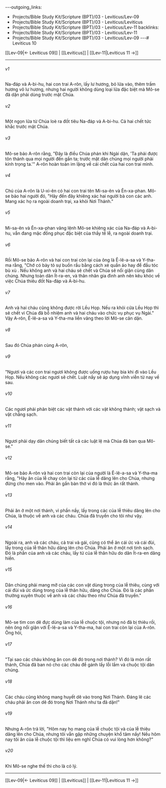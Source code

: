 ---outgoing_links:
  - Projects/Bible Study Kit/Scripture (BPT)/03 - Leviticus/Lev-09
  - Projects/Bible Study Kit/Scripture (BPT)/03 - Leviticus/Leviticus
  - Projects/Bible Study Kit/Scripture (BPT)/03 - Leviticus/Lev-11
backlinks:
  - Projects/Bible Study Kit/Scripture (BPT)/03 - Leviticus/Lev-11
  - Projects/Bible Study Kit/Scripture (BPT)/03 - Leviticus/Lev-09
---# Leviticus 10

[[Lev-09|← Leviticus 09]] | [[Leviticus]] | [[Lev-11|Leviticus 11 →]]
***



###### v1 
Na-đáp và A-bi-hu, hai con trai A-rôn, lấy lư hương, bỏ lửa vào, thêm trầm hương vô lư hương, nhưng hai người không dùng loại lửa đặc biệt mà Mô-se đã dặn phải dùng trước mặt Chúa. 

###### v2 
Một ngọn lửa từ Chúa loè ra đốt tiêu Na-đáp và A-bi-hu. Cả hai chết tức khắc trước mặt Chúa. 

###### v3 
Mô-se bảo A-rôn rằng, "Đây là điều Chúa phán khi Ngài dặn, 'Ta phải được tôn thánh qua mọi người đến gần ta; trước mặt dân chúng mọi người phải kính trọng ta.'" A-rôn hoàn toàn im lặng về cái chết của hai con trai mình. 

###### v4 
Chú của A-rôn là U-xi-ên có hai con trai tên Mi-sa-ên và Ên-xa-phan. Mô-se bảo hai người đó, "Hãy đến đây khiêng xác hai người bà con các anh. Mang xác họ ra ngoài doanh trại, xa khỏi Nơi Thánh." 

###### v5 
Mi-sa-ên và Ên-xa-phan vâng lệnh Mô-se khiêng xác của Na-đáp và A-bi-hu, vẫn đang mặc đồng phục đặc biệt của thầy tế lễ, ra ngoài doanh trại. 

###### v6 
Rồi Mô-se bảo A-rôn và hai con trai còn lại của ông là Ê-lê-a-sa và Y-tha-ma rằng, "Chớ có bày tỏ sự buồn rầu bằng cách xé quần áo hay để đầu tóc bù xù . Nếu không anh và hai cháu sẽ chết và Chúa sẽ nổi giận cùng dân chúng. Nhưng toàn dân Ít-ra-en, và thân nhân gia đình anh nên kêu khóc về việc Chúa thiêu đốt Na-đáp và A-bi-hu. 

###### v7 
Anh và hai cháu cũng không được rời Lều Họp. Nếu ra khỏi cửa Lều Họp thì sẽ chết vì Chúa đã bổ nhiệm anh và hai cháu vào chức vụ phục vụ Ngài." Vậy A-rôn, Ê-lê-a-sa và Y-tha-ma liền vâng theo lời Mô-se căn dặn. 

###### v8 
Sau đó Chúa phán cùng A-rôn, 

###### v9 
"Ngươi và các con trai ngươi không được uống rượu hay bia khi đi vào Lều Họp. Nếu không các ngươi sẽ chết. Luật nầy sẽ áp dụng vĩnh viễn từ nay về sau. 

###### v10 
Các ngươi phải phân biệt các vật thánh với các vật không thánh; vật sạch và vật chẳng sạch. 

###### v11 
Ngươi phải dạy dân chúng biết tất cả các luật lệ mà Chúa đã ban qua Mô-se." 

###### v12 
Mô-se bảo A-rôn và hai con trai còn lại của người là Ê-lê-a-sa và Y-tha-ma rằng, "Hãy ăn của lễ chay còn lại từ các của lễ dâng lên cho Chúa, nhưng đừng cho men vào. Phải ăn gần bàn thờ vì đó là thức ăn rất thánh. 

###### v13 
Phải ăn ở một nơi thánh, vì phần nầy, lấy trong các của lễ thiêu dâng lên cho Chúa, là thuộc về anh và các cháu. Chúa đã truyền cho tôi như vậy. 

###### v14 
Ngoài ra, anh và các cháu, cả trai và gái, cũng có thể ăn cái ức và cái đùi, lấy trong của lễ thân hữu dâng lên cho Chúa. Phải ăn ở một nơi tinh sạch. Đó là phần của anh và các cháu, lấy từ của lễ thân hữu do dân Ít-ra-en dâng hiến. 

###### v15 
Dân chúng phải mang mỡ của các con vật dùng trong của lễ thiêu, cùng với cái đùi và ức dùng trong của lễ thân hữu, dâng cho Chúa. Đó là các phần thường xuyên thuộc về anh và các cháu theo như Chúa đã truyền." 

###### v16 
Mô-se tìm con dê đực dùng làm của lễ chuộc tội, nhưng nó đã bị thiêu rồi, nên ông nổi giận với Ê-lê-a-sa và Y-tha-ma, hai con trai còn lại của A-rôn. Ông hỏi, 

###### v17 
"Tại sao các cháu không ăn con dê đó trong nơi thánh? Vì đó là món rất thánh, Chúa đã ban nó cho các cháu để gánh lấy lỗi lầm và chuộc tội dân chúng. 

###### v18 
Các cháu cũng không mang huyết dê vào trong Nơi Thánh. Đáng lẽ các cháu phải ăn con dê đó trong Nơi Thánh như ta đã dặn!" 

###### v19 
Nhưng A-rôn trả lời, "Hôm nay họ mang của lễ chuộc tội và của lễ thiêu dâng lên cho Chúa, nhưng tôi vẫn gặp những chuyện khổ tâm nầy! Nếu hôm nay tôi ăn của lễ chuộc tội thì liệu em nghĩ Chúa có vui lòng hơn không?" 

###### v20 
Khi Mô-se nghe thế thì cho là có lý.

***
[[Lev-09|← Leviticus 09]] | [[Leviticus]] | [[Lev-11|Leviticus 11 →]]
